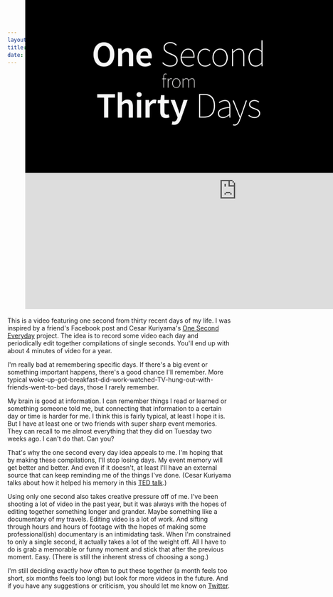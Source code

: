 ```yaml
---
layout: post-no-title
title: One Second From Thirty Days
date: 2013-03-04
---
```

<div class="margin-b">
	<figure class="img-wide big-box-shadow">
		<iframe width="950" height="534" src="http://www.youtube.com/embed/SnLXKCZZXBY?vq=hd720" frameborder="0" allowfullscreen></iframe>
		<a href="#" class="js-btn" style="position:absolute;top:0;"><img class="js-video-mask" src="/assets/2013-03-04-one-second-thirty-days.jpg"></a>
	</figure>
</div>

This is a video featuring one second from thirty recent days of my life. I was inspired by a friend's Facebook post and Cesar Kuriyama's [One Second Everyday](http://1secondeveryday.com/) project. The idea is to record some video each day and periodically edit together compilations of single seconds. You'll end up with about 4 minutes of video for a year.

I'm really bad at remembering specific days. If there's a big event or something important happens, there's a good chance I'll remember. More typical woke-up-got-breakfast-did-work-watched-TV-hung-out-with-friends-went-to-bed days, those I rarely remember.

My brain is good at information. I can remember things I read or learned or something someone told me, but connecting that information to a certain day or time is harder for me. I think this is fairly typical, at least I hope it is. But I have at least one or two friends with super sharp event memories. They can recall to me almost everything that they did on Tuesday two weeks ago. I can't do that. Can you?

That's why the one second every day idea appeals to me. I'm hoping that by making these compilations, I'll stop losing days. My event memory will get better and better. And even if it doesn't, at least I'll have an external source that can keep reminding me of the things I've done. (Cesar Kuriyama talks about how it helped his memory in this [TED talk](http://www.ted.com/talks/cesar_kuriyama_one_second_every_day.html).)

Using only one second also takes creative pressure off of me. I've been shooting a lot of video in the past year, but it was always with the hopes of editing together something longer and grander. Maybe something like a documentary of my travels. Editing video is a lot of work. And sifting through hours and hours of footage with the hopes of making some professional(ish) documentary is an intimidating task. When I'm constrained to only a single second, it actually takes a lot of the weight off. All I have to do is grab a memorable or funny moment and stick that after the previous moment. Easy. (There is still the inherent stress of choosing a song.)

I'm still deciding exactly how often to put these together (a month feels too short, six months feels too long) but look for more videos in the future. And if you have any suggestions or criticism, you should let me know on [Twitter](https://twitter.com/willmoyer).


<script src="//ajax.googleapis.com/ajax/libs/jquery/1.9.1/jquery.min.js"></script>
<script src="/assets/js/jquery.fitvids.min.js"></script>
<script type="text/javascript">
 $(document).ready(function() {
 	$(".container").fitVids();
  $('.js-btn').click(function(){
     $('.js-video-mask').hide();
   });
 });
</script>
